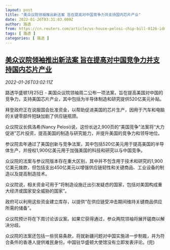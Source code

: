 ```yaml
---
layout: post
title: "美众议院领袖推出新法案 旨在提高对中国竞争力并支持国内芯片产业"
date: 2022-01-26T03:31:03.000Z
author: 路透
from: https://cn.reuters.com/article/us-house-pelosi-chip-bill-0126-idCNKBS2K007Y
tags: [ 路透 ]
categories: [ 路透 ]
---
```

<!--1643167863000-->
[美众议院领袖推出新法案 旨在提高对中国竞争力并支持国内芯片产业](https://cn.reuters.com/article/us-house-pelosi-chip-bill-0126-idCNKBS2K007Y)
------

<div>
<div><i>2022-01-26T03:02:11Z</i></div><p>路透华盛顿1月25日 - 美国众议院领袖周二公布一项法案，旨在提高美国对中国的竞争力，支持美国芯片产业，其中包括为半导体制造和研究提供520亿美元补贴。</p><p>拜登政府正在说服国会批准资金，以帮助促进美国的芯片生产，因用于汽车和电脑的关键零部件短缺加剧了供应链瓶颈。</p><p>众议院议长佩洛希(Nancy Pelosi)说，这份长达2,900页的“美国竞争”法案将“大力促进”芯片投资，提高美国的制造与研究能力，并提升美国的竞争力和领导地位。</p><p>参议院去年通过了美国创新与竞争法案，其中包括520亿美元用于提高美国的半导体生产，并授权1,900亿美元用于加强美国的科技和研究以与中国竞争。</p><p>众议院的法案与参议院版本存在重大区别，其中并不包含用于技术和研究的1,900亿美元拨款，但包括支出450亿美元以增强供应链韧性和关键商品、工业设备的制造以及提高制造技术。</p><p>众议院说，相关资金可用于“将制造设施迁出引发疑虑的国家，包括对美国构成重大经济或国家安全威胁的国家”。</p><p>政府可以利用这些资金建立库存，以提供“在供应链受冲击期间维持关键商品供应所需的储备”。</p><p>众议院预计将在下周讨论该议案。如果它获得通过，参众两院领袖将展开磋商以解决分歧。</p><p>众议院的法案还包括一些贸易条款，将就新疆问题对中国实施进一步制裁，并为符合条件的香港人提供难民身份。中国驻华盛顿大使馆没有立即发表评论。(完)</p>
</div>
